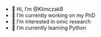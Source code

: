 - 👋 Hi, I’m @KlimczakB
- 🧫 I’m currently working on my PhD
- 👀 I’m interested in omic research
- 🌱 I’m currently learning Python


<!--- 
- 💞️ I’m looking to collaborate on ...
- 📫 How to reach me ...
---!>

<!---
KlimczakB/KlimczakB is a ✨ special ✨ repository because its `README.md` (this file) appears on your GitHub profile.
You can click the Preview link to take a look at your changes.
--->
